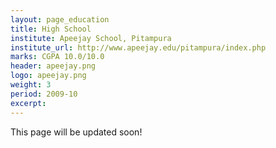 ```yaml
---
layout: page_education
title: High School
institute: Apeejay School, Pitampura
institute_url: http://www.apeejay.edu/pitampura/index.php
marks: CGPA 10.0/10.0
header: apeejay.png
logo: apeejay.png
weight: 3
period: 2009-10
excerpt: 
---
```

This page will be updated soon!